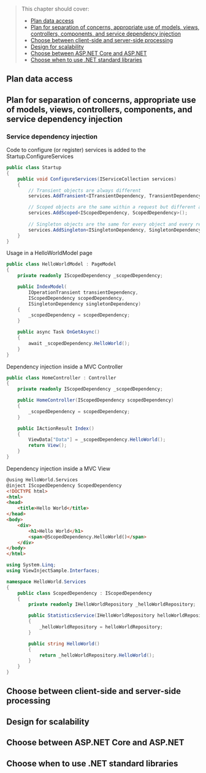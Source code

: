 > This chapter should cover:
> - [Plan data access]()
> - [Plan for separation of concerns, appropriate use of models, views, controllers, components, and service dependency injection]()
> - [Choose between client-side and server-side processing]()
> - [Design for scalability]()
> - [Choose between ASP.NET Core and ASP.NET]()
> - [Choose when to use .NET standard libraries]()

## Plan data access
## Plan for separation of concerns, appropriate use of models, views, controllers, components, and service dependency injection
### Service dependency injection

Code to configure (or register) services is added to the Startup.ConfigureServices
```csharp
public class Startup
{
    public void ConfigureServices(IServiceCollection services)
    {
        // Transient objects are always different
        services.AddTransient<ITransientDependency, TransientDependency>();

        // Scoped objects are the same within a request but different across requests
        services.AddScoped<IScopedDependency, ScopedDependency>();
        
        // Singleton objects are the same for every object and every request regardless of whether an Operation instance is provided in ConfigureServices
        services.AddSingleton<ISingletonDependency, SingletonDependency>();
    }
}
```

Usage in a HelloWorldModel page
```csharp
public class HelloWorldModel : PageModel
{
    private readonly IScopedDependency _scopedDependency;

    public IndexModel(
        IOperationTransient transientDependency,
        IScopedDependency scopedDependency, 
        ISingletonDependency singletonDependency)
    {
        _scopedDependency = scopedDependency;
    }

    public async Task OnGetAsync()
    {
        await _scopedDependency.HelloWorld();
    }
}
```

Dependency injection inside a MVC Controller
```csharp
public class HomeController : Controller
{
    private readonly IScopedDependency _scopedDependency;

    public HomeController(IScopedDependency scopedDependency)
    {
        _scopedDependency = scopedDependency;
    }

    public IActionResult Index()
    {
        ViewData["Data"] = _scopedDependency.HelloWorld();
        return View();
    }
}
```

Dependency injection inside a MVC View
```html
@using HelloWorld.Services
@inject IScopedDependency ScopedDependency
<!DOCTYPE html>
<html>
<head>
    <title>Hello World</title>
</head>
<body>
    <div>
        <h1>Hello World</h1>
        <span>@ScopedDependency.HelloWorld()</span>
    </div>
</body>
</html>
```

```csharp
using System.Linq;
using ViewInjectSample.Interfaces;

namespace HelloWorld.Services
{
    public class ScopedDependency : IScopedDependency
    {
        private readonly IHelloWorldRepository _helloWorldRepository;

        public StatisticsService(IHelloWorldRepository helloWorldRepository)
        {
            _helloWorldRepository = helloWorldRepository;
        }

        public string HelloWorld()
        {
            return _helloWorldRepository.HelloWorld();
        }
    }
}
```

## Choose between client-side and server-side processing
## Design for scalability
## Choose between ASP.NET Core and ASP.NET
## Choose when to use .NET standard libraries